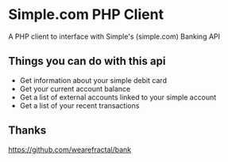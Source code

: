 Simple.com PHP Client
===============

A PHP client to interface with Simple's (simple.com) Banking API 

## Things you can do with this api
* Get information about your simple debit card
* Get your current account balance
* Get a list of external accounts linked to your simple account
* Get a list of your recent transactions

## Thanks
https://github.com/wearefractal/bank